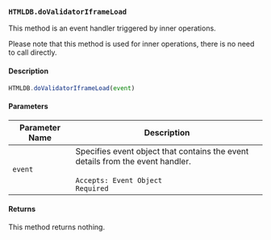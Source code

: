 ### `HTMLDB.doValidatorIframeLoad`

This method is an event handler triggered by inner operations.

Please note that this method is used for inner operations, there is no need to call directly.

#### Description

```javascript
HTMLDB.doValidatorIframeLoad(event)
```

#### Parameters

| Parameter Name             | Description                               |
| -------------------------- | ----------------------------------------- |
| `event` | Specifies event object that contains the event details from the event handler.<br><br>`Accepts: Event Object`<br>`Required` |

#### Returns

This method returns nothing.